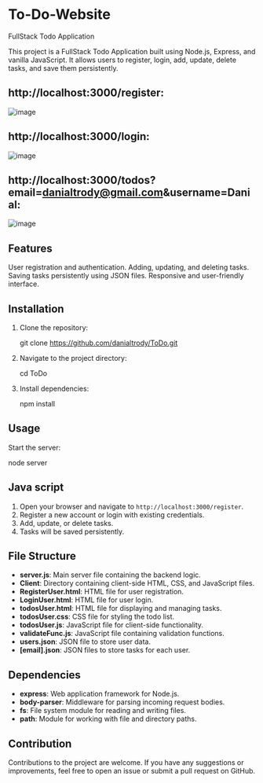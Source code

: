 # To-Do-Website
FullStack Todo Application

This project is a FullStack Todo Application built using Node.js, Express, and vanilla JavaScript.
 It allows users to register, login, add, update, delete tasks, and save them persistently.



## http://localhost:3000/register:                                                                       
![image](https://github.com/danialtrody/To-Do-Website/assets/141449225/4fe97d25-a679-407e-ad0c-76dd559e2662)
## http://localhost:3000/login:
![image](https://github.com/danialtrody/To-Do-Website/assets/141449225/fa4b0383-b4fe-4e73-9d0a-5c5be91a21b9)
## http://localhost:3000/todos?email=danialtrody@gmail.com&username=Danial:
![image](https://github.com/danialtrody/To-Do-Website/assets/141449225/c3c68623-fafa-42c1-88c8-9b510714d56a)






## Features
User registration and authentication.
Adding, updating, and deleting tasks.
Saving tasks persistently using JSON files.
Responsive and user-friendly interface.

## Installation

1) Clone the repository:

   git clone https://github.com/danialtrody/ToDo.git

2) Navigate to the project directory:

   cd ToDo

3) Install dependencies:
   
   npm install

## Usage

Start the server:

   node server

## Java script

1. Open your browser and navigate to `http://localhost:3000/register`.
2. Register a new account or login with existing credentials.
3. Add, update, or delete tasks.
4. Tasks will be saved persistently.

## File Structure

- **server.js**: Main server file containing the backend logic.
- **Client**: Directory containing client-side HTML, CSS, and JavaScript files.
- **RegisterUser.html**: HTML file for user registration.
- **LoginUser.html**: HTML file for user login.
- **todosUser.html**: HTML file for displaying and managing tasks.
- **todosUser.css**: CSS file for styling the todo list.
- **todosUser.js**: JavaScript file for client-side functionality.
- **validateFunc.js**: JavaScript file containing validation functions.
- **users.json**: JSON file to store user data.
- **[email].json**: JSON files to store tasks for each user.

## Dependencies
- **express**: Web application framework for Node.js.
- **body-parser**: Middleware for parsing incoming request bodies.
- **fs**: File system module for reading and writing files.
- **path**: Module for working with file and directory paths.

## Contribution
Contributions to the project are welcome. If you have any suggestions or improvements, feel free to open an issue or submit a pull request on GitHub.





  

